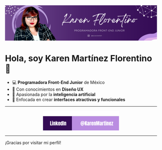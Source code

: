 ![Banner perfil](./imagenes/banner.png)
# Hola, soy Karen Martínez Florentino 👋

- 💻 **Programadora Front-End Junior** de México
- 🎨 Con conocimientos en **Diseño UX**
- 🤖 Apasionada por la **inteligencia artificial**
- 🚀 Enfocada en crear **interfaces atractivas y funcionales**

---
<p align="center">
  <a href="https://www.linkedin.com/in/karen-mart%C3%ADnez-florentino-0144a1274/">
    <img src="imagenes/Linkedin.png" alt="LinkedIn" height="65px"/> 
  </a>

---
¡Gracias por visitar mi perfil!
